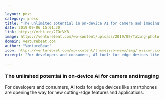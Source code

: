 ```yaml
---

layout: post
category: press
title: "The unlimited potential in on-device AI for camera and imaging"
date: 2019-09-06 15:01:30
link: https://vrhk.co/2ZOrVK8
image: https://venturebeat.com/wp-content/uploads/2019/09/Taking-photo-with-mobile.GettyImages-1131368239-1.jpg?w=1200&strip=all
domain: venturebeat.com
author: "VentureBeat"
icon: https://venturebeat.com/wp-content/themes/vb-news/img/favicon.ico
excerpt: "For developers and consumers, AI tools for edge devices like smartphones are opening the way for new cutting-edge features and applications."

---
```


### The unlimited potential in on-device AI for camera and imaging

For developers and consumers, AI tools for edge devices like smartphones are opening the way for new cutting-edge features and applications.